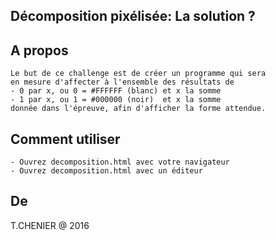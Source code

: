 ## Décomposition pixélisée: La solution ?

## A propos
```
Le but de ce challenge est de créer un programme qui sera
en mesure d'affecter à l'ensemble des résultats de
- 0 par x, ou 0 = #FFFFFF (blanc) et x la somme 
- 1 par x, ou 1 = #000000 (noir)  et x la somme
donnée dans l'épreuve, afin d'afficher la forme attendue.
```

## Comment utiliser
```
- Ouvrez decomposition.html avec votre navigateur
- Ouvrez decomposition.html avec un éditeur
```

## De
T.CHENIER @ 2016
